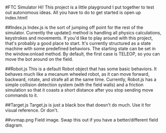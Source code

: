 #FTC Simulator
Hi! This project is a little playground I put together to test out autonomous ideas. All you have to do to get started is open up index.html!

##Index.js
Index.js is the sort of jumping off point for the rest of the simulator. Currently the update() method is handling all physics calculations, keystrokes and movements. If you'd like to play around with this project, that's probably a good place to start. It's currently structured as a state machine with some predefined behaviors. The starting state can be set in the window.onload method. By default, the first case is TELEOP, so you can move the bot around on the field.

##Robot.js
This is a default Robot object that has some basic behaviors. It behaves much like a mecanum wheeled robot, as it can move forward, backward, rotate, and strafe all at the same time. Currently, Robot.js has a simple collision detection system (with the field walls) and a friction simulation so that it coasts a short distance after you stop sending move commands to it.

##Target.js
Target.js is just a black box that doesn't do much. Use it for visual reference. Or don't.

##vvmap.png
Field image. Swap this out if you have a better/different field diagram.
